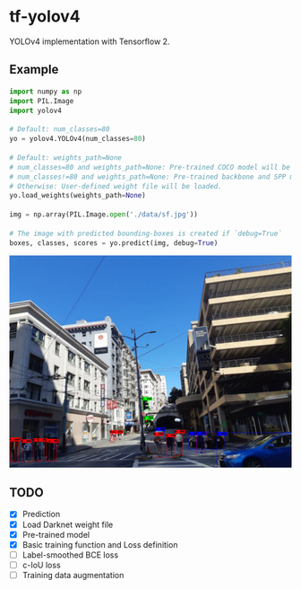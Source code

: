 # tf-yolov4

YOLOv4 implementation with Tensorflow 2.

## Example
```python
import numpy as np
import PIL.Image
import yolov4

# Default: num_classes=80
yo = yolov4.YOLOv4(num_classes=80)

# Default: weights_path=None
# num_classes=80 and weights_path=None: Pre-trained COCO model will be loaded.
# num_classes!=80 and weights_path=None: Pre-trained backbone and SPP model will be loaded.
# Otherwise: User-defined weight file will be loaded.
yo.load_weights(weights_path=None)

img = np.array(PIL.Image.open('./data/sf.jpg'))

# The image with predicted bounding-boxes is created if `debug=True`
boxes, classes, scores = yo.predict(img, debug=True)
```
![output](https://raw.githubusercontent.com/Licht-T/tf-yolov4/master/data/output.png)

## TODO
* [x] Prediction
* [x] Load Darknet weight file
* [x] Pre-trained model
* [x] Basic training function and Loss definition
* [ ] Label-smoothed BCE loss
* [ ] c-IoU loss
* [ ] Training data augmentation
